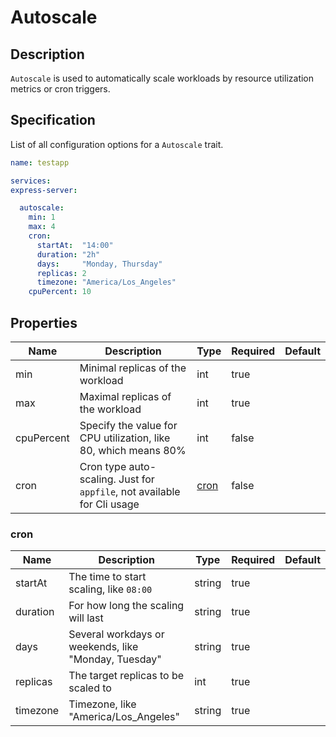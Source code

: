 # Autoscale

## Description

`Autoscale` is used to automatically scale workloads by resource utilization metrics or cron triggers.

## Specification

List of all configuration options for a `Autoscale` trait.

```yaml
name: testapp

services:
express-server:

  autoscale:
    min: 1
    max: 4
    cron:
      startAt:  "14:00"
      duration: "2h"
      days:     "Monday, Thursday"
      replicas: 2
      timezone: "America/Los_Angeles"
    cpuPercent: 10
```

## Properties

Name | Description | Type | Required | Default 
------------ | ------------- | ------------- | ------------- | ------------- 
 min | Minimal replicas of the workload | int | true |  
 max | Maximal replicas of the workload | int | true |  
 cpuPercent | Specify the value for CPU utilization, like 80, which means 80% | int | false |  
 cron | Cron type auto-scaling. Just for `appfile`, not available for Cli usage | [cron](#cron) | false |  


### cron

Name | Description | Type | Required | Default 
------------ | ------------- | ------------- | ------------- | ------------- 
 startAt | The time to start scaling, like `08:00` | string | true |  
 duration | For how long the scaling will last | string | true |  
 days | Several workdays or weekends, like "Monday, Tuesday" | string | true |  
 replicas | The target replicas to be scaled to | int | true |  
 timezone | Timezone, like "America/Los_Angeles" | string | true |  
